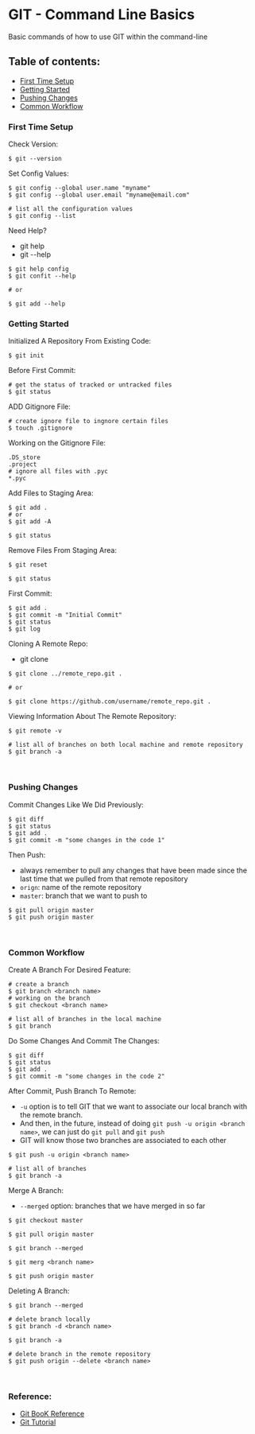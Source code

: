 # GIT - Command Line Basics
Basic commands of how to use GIT within the command-line


## Table of contents:  
* [First Time Setup](#first-time-setup) 
* [Getting Started](#getting-started)  
* [Pushing Changes](#pushing-changes)  
* [Common Workflow ](#common-workflow)  


### First Time Setup
Check Version:
```
$ git --version
```

Set Config Values:
```
$ git config --global user.name "myname"
$ git config --global user.email "myname@email.com"

# list all the configuration values
$ git config --list  
```

Need Help?

* git help <verb>
* git <verb> --help

```
$ git help config
$ git confit --help

# or

$ git add --help
```

### Getting Started
Initialized A Repository From Existing Code:
```
$ git init
```

Before First Commit:
```
# get the status of tracked or untracked files
$ git status
```

ADD Gitignore File:
```
# create ignore file to ingnore certain files
$ touch .gitignore
```

Working on the Gitignore File:
```
.DS_store
.project
# ignore all files with .pyc
*.pyc 
```

Add Files to Staging Area:
```
$ git add . 
# or
$ git add -A

$ git status
```

Remove Files From Staging Area:
```
$ git reset

$ git status
```

First Commit:
```
$ git add .
$ git commit -m "Initial Commit"
$ git status
$ git log
```

Cloning A Remote Repo:

* git clone <url> <where to clone>

```
$ git clone ../remote_repo.git .

# or

$ git clone https://github.com/username/remote_repo.git .
```

Viewing Information About The Remote Repository:
```
$ git remote -v

# list all of branches on both local machine and remote repository
$ git branch -a
```
<br>

### Pushing Changes
Commit Changes Like We Did Previously:
```
$ git diff
$ git status
$ git add .
$ git commit -m "some changes in the code 1"
```

Then Push:

* always remember to pull any changes that have been made since the last time that we pulled from that remote repository
* `orign`: name of the remote repository
* `master`: branch that we want to push to 

```
$ git pull origin master
$ git push origin master
```

<br>

### Common Workflow 
Create A Branch For Desired Feature:
```
# create a branch
$ git branch <branch name>
# working on the branch
$ git checkout <branch name>

# list all of branches in the local machine
$ git branch
```

Do Some Changes And Commit The Changes:
```
$ git diff
$ git status
$ git add .
$ git commit -m "some changes in the code 2"
```

After Commit, Push Branch To Remote:

* `-u` option is to tell GIT that we want to associate our local branch with the remote branch. 
* And then, in the future, instead of doing `git push -u origin <branch name>`, we can just do `git pull` and `git push` 
* GIT will know those two branches are associated to each other

```
$ git push -u origin <branch name>

# list all of branches
$ git branch -a
```

Merge A Branch:

* `--merged` option: branches that we have merged in so far

```
$ git checkout master

$ git pull origin master

$ git branch --merged

$ git merg <branch name>

$ git push origin master
```

Deleting A Branch:
```
$ git branch --merged

# delete branch locally
$ git branch -d <branch name>

$ git branch -a

# delete branch in the remote repository 
$ git push origin --delete <branch name>
```

<br>

### Reference:  
* [Git BooK Reference](https://git-scm.com/book/en/v2)  
* [Git Tutorial](https://www.youtube.com/watch?v=HVsySz-h9r4&list=PL-osiE80TeTuRUfjRe54Eea17-YfnOOAx&index=1)
